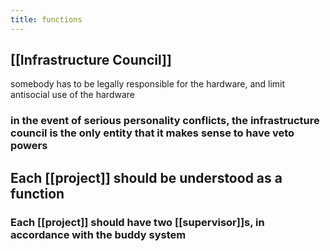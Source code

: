 ```yaml
---
title: functions
---
```


## [[Infrastructure Council]]
somebody has to be legally responsible for the hardware, and limit antisocial use of the hardware
### in the event of serious personality conflicts, the infrastructure council is the only entity that it makes sense to have veto powers
## Each [[project]] should be understood as a function
### Each [[project]] should have two [[supervisor]]s, in accordance with the buddy system
###

